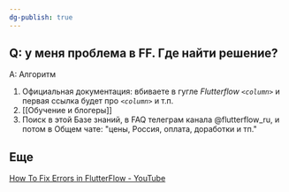 ```yaml
---
dg-publish: true
---
```


## Q: у меня проблема в FF. Где найти решение?

A: Алгоритм
1. Официальная документация: вбиваете в гугле *Flutterflow `<column>`* и первая ссылка будет про *`<column>`* и т.п.
2. [[Обучение и блогеры]]
3. Поиск в этой Базе знаний, в FAQ телеграм канала @flutterflow_ru, и потом в Общем чате: "цены, Россия, оплата, доработки и тп."

## Еще
[How To Fix Errors in FlutterFlow - YouTube](https://www.youtube.com/watch?v=0davpYtrt34)
